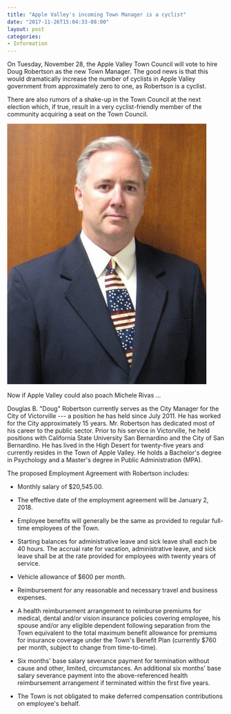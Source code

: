 ```yaml
---
title: "Apple Valley's incoming Town Manager is a cyclist"
date: "2017-11-26T15:04:33-08:00"
layout: post
categories:
- Information
---
```


On Tuesday, November 28, the Apple Valley Town Council will vote to hire Doug Robertson as the new Town Manager. The good news is that this would dramatically increase the number of cyclists in Apple Valley government from approximately zero to one, as Robertson is a cyclist.

There are also rumors of a shake-up in the Town Council at the next election which, if true, result in a very cyclist-friendly member of the community acquiring a seat on the Town Council.

![Doug Robertson](/assets/img/2017/11/Doug-Robertson.jpg)

Now if Apple Valley could also poach Michele Rivas ...

Douglas B. "Doug" Robertson currently serves as the City Manager for the City of Victorville --- a position he has held since July 2011. He has worked for the City approximately 15 years. Mr. Robertson has dedicated most of his career to the public sector. Prior to his service in Victorville, he held positions with California State University San Bernardino and the City of San Bernardino. He has lived in the High Desert for twenty-five years and currently resides in the Town of Apple Valley. He holds a Bachelor's degree in Psychology and a Master's degree in Public Administration (MPA).

The proposed Employment Agreement with Robertson includes:

- Monthly salary of $20,545.00.

- The effective date of the employment agreement will be January 2, 2018.

- Employee benefits will generally be the same as provided to regular full-time employees of the Town.

- Starting balances for administrative leave and sick leave shall each be 40 hours. The accrual rate for vacation, administrative leave, and sick leave shall be at the rate provided for employees with twenty years of service.

- Vehicle allowance of $600 per month.

- Reimbursement for any reasonable and necessary travel and business expenses.

- A health reimbursement arrangement to reimburse premiums for medical, dental and/or vision insurance policies covering employee, his spouse and/or any eligible dependent following separation from the Town equivalent to the total maximum benefit allowance for premiums for insurance coverage under the Town's Benefit Plan (currently $760 per month, subject to change from time-to-time).

- Six months' base salary severance payment for termination without cause and other, limited, circumstances. An additional six months' base salary severance payment into the above-referenced health reimbursement arrangement if terminated within the first five years.

- The Town is not obligated to make deferred compensation contributions on employee's behalf.
